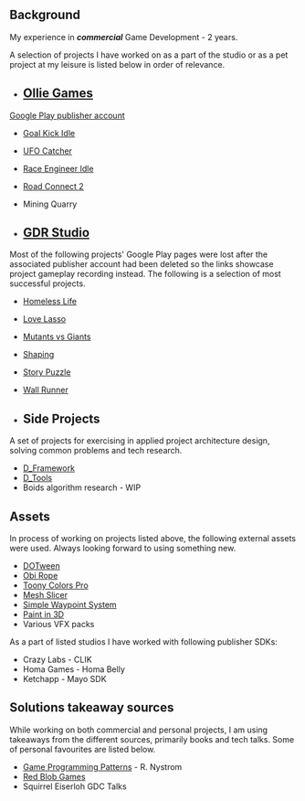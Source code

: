 ## Background

My experience in ***commercial*** Game Development - 2 years.

A selection of projects I have worked on as a part of the studio or as a pet project at my leisure is listed below in 
order of relevance.

- ## [Ollie Games](https://hh.ru/employer/5473508)

[Google Play publisher account](https://play.google.com/store/apps/dev?id=8430734859869948610)

- [Goal Kick Idle](https://play.google.com/store/apps/details?id=com.OllieGames.GoalKickASMR)
- [UFO Catcher](https://play.google.com/store/apps/details?id=com.OllieGames.UFOCatcher)
- [Race Engineer Idle](https://play.google.com/store/apps/details?id=com.OllieGames.RaceEngineerIdle)
- [Road Connect 2](https://play.google.com/store/apps/details?id=com.OllieGames.RoadConnect)
- Mining Quarry

- ## [GDR Studio](https://hh.ru/employer/3269178)

Most of the following projects' Google Play pages were lost after the associated publisher account had been deleted 
so the links showcase project gameplay recording instead. The following is a selection of most successful projects.

   - [Homeless Life](https://youtube.com/shorts/O4ab5Ml8MBU)
   - [Love Lasso](https://youtu.be/WusKZeaDlsI)
   - [Mutants vs Giants](Resources/Images/Mutants_vs_Giants)
   - [Shaping](https://youtu.be/EZ1Y8dZ1bUg)
   - [Story Puzzle](https://youtu.be/vm7-1sYJ4ic)
   - [Wall Runner](https://youtu.be/BH6ZPaDZTJ8)

- ## Side Projects

A set of projects for exercising in applied project architecture design, solving common problems and tech research.

- [D_Framework](https://github.com/WorryWarrior/D_Framework)
- [D_Tools](https://github.com/WorryWarrior/D_Tools)
- Boids algorithm research - WIP

## Assets

In process of working on projects listed above, the following external assets were used. Always looking forward to 
using something new.

- [DOTween](https://assetstore.unity.com/packages/tools/visual-scripting/dotween-pro-32416)
- [Obi Rope](https://assetstore.unity.com/packages/tools/physics/obi-rope-55579)
- [Toony Colors Pro](https://assetstore.unity.com/packages/vfx/shaders/toony-colors-pro-2-8105)
- [Mesh Slicer](https://assetstore.unity.com/packages/tools/modeling/mesh-slicer-59618)
- [Simple Waypoint System](https://assetstore.unity.com/packages/tools/animation/simple-waypoint-system-2506)
- [Paint in 3D](https://assetstore.unity.com/packages/tools/painting/paint-in-3d-26286)
- Various VFX packs

As a part of listed studios I have worked with following publisher SDKs:

- Crazy Labs - CLIK
- Homa Games - Homa Belly
- Ketchapp - Mayo SDK

## Solutions takeaway sources

While working on both commercial and personal projects, I am using takeaways from the different sources,  primarily 
books and tech talks. Some of personal favourites are listed below.

- [Game Programming Patterns](https://gameprogrammingpatterns.com) - R. Nystrom
- [Red Blob Games](https://www.redblobgames.com)
- Squirrel Eiserloh GDC Talks 